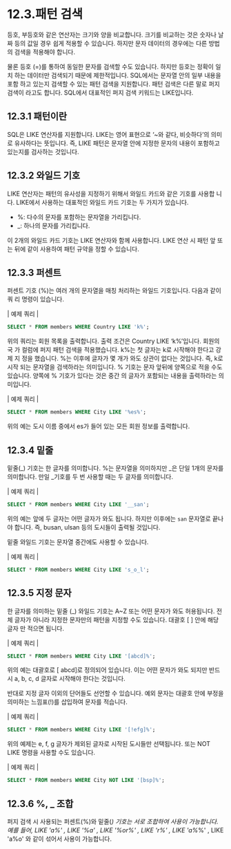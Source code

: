 # 12.3.패턴 검색 
등호, 부등호와 같은 연산자는 크기와 양을 비교합니다. 크기를 비교하는 것은 숫자나 날 짜 등의 값일 경우 쉽게 적용할 수 있습니다. 하지만 문자 데이터의 경우에는 다른 방법의 검색을 적용해야 합니다.  

물론 등호 (=)를 통하여 동일한 문자를 검색할 수도 있습니다. 하지만 등호는 정확이 일치 하는 데이터만 검색되기 때문에 제한적입니다. SQL에서는 문자열 안의 일부 내용을 포함 하고 있는지 검색할 수 있는 패턴 검색을 지원합니다. 패턴 검색은 다른 말로 퍼지 검색이 라고도 합니다. SQL에서 대표적인 퍼지 검색 키워드는 LIKE입니다. 

## 12.3.1 패턴이란 
SQL은 LIKE 연산자를 지원합니다. LIKE는 영어 표현으로 ‘~와 같다, 비슷하다’의 의미 로 유사하다는 뜻입니다. 즉, LIKE 패턴은 문자열 안에 지정한 문자의 내용이 포함하고 있는지를 검사하는 것입니다.  

## 12.3.2 와일드 기호 
LIKE 연산자는 패턴의 유사성을 지정하기 위해서 와일드 카드와 같은 기호를 사용합 니다. LIKE에서 사용하는 대표적인 와일드 카드 기호는 두 가지가 있습니다.  

* %: 다수의 문자를 포함하는 문자열을 가리킵니다. 
* _: 하나의 문자를 가리킵니다. 

이 2개의 와일드 카드 기호는 LIKE 연산자와 함께 사용합니다. LIKE 연산 시 패턴 앞 또 는 뒤에 같이 사용하여 패턴 규약을 정할 수 있습니다.  

## 12.3.3 퍼센트 
퍼센트 기호 (%)는 여러 개의 문자열을 매칭 처리하는 와일드 기호입니다. 다음과 같이 쿼 리 명령이 있습니다.  

| 예제 쿼리 | 
```sql
SELECT * FROM members WHERE Country LIKE 'k%'; 
```

위의 쿼리는 회원 목록을 출력합니다. 출력 조건은 Country LIKE ‘k%’입니다. 회원의 국 가 컬럼에 퍼지 패턴 검색을 적용했습니다. k%는 첫 글자는 k로 시작해야 한다고 강제 지 정을 했습니다. %는 이후에 글자가 몇 개가 와도 상관이 없다는 것입니다. 즉, k로 시작 되는 문자열을 검색하라는 의미입니다. 
% 기호는 문자 앞뒤에 양쪽으로 적을 수도 있습니다. 양쪽에 % 기호가 있다는 것은 중간 의 글자가 포함되는 내용을 출력하라는 의미입니다.  

| 예제 쿼리 | 
```sql
SELECT * FROM members WHERE City LIKE '%es%'; 
```
위의 예는 도시 이름 중에서 es가 들어 있는 모든 회원 정보를 출력합니다.  

## 12.3.4 밑줄 
밑줄(_) 기호는 한 글자를 의미합니다. %는 문자열을 의미하지만 _은 단일 1개의 문자를 의미합니다. 만일 _기호를 두 번 사용할 때는 두 글자를 의미합니다.  

| 예제 쿼리 | 
```sql
SELECT * FROM members WHERE City LIKE '__san'; 
```

위의 예는 앞에 두 글자는 어떤 글자가 와도 됩니다. 하지만 이후에는 `san` 문자열로 끝나 야 합니다. 즉, busan, ulsan 등의 도시들이 출력될 것입니다.  

밑줄 와일드 기호는 문자열 중간에도 사용할 수 있습니다. 

| 예제 쿼리 | 
```sql
SELECT * FROM members WHERE City LIKE 's_o_l'; 
```

## 12.3.5 지정 문자 
한 글자를 의미하는 밑줄 (_) 와일드 기호는 A~Z 또는 어떤 문자가 와도 허용됩니다. 전체 글자가 아니라 지정한 문자만의 패턴을 지정할 수도 있습니다. 대괄호 [ ] 안에 해당 글자 만 적으면 됩니다.  

| 예제 쿼리 | 
```sql
SELECT * FROM members WHERE City LIKE '[abcd]%'; 
```

위의 예는 대괄호로 [ abcd]로 정의되어 있습니다. 이는 어떤 문자가 와도 되지만 반드시 a, b, c, d 글자로 시작해야 한다는 것입니다.  

반대로 지정 글자 이외의 단어들도 선언할 수 있습니다. 예외 문자는 대괄호 안에 부정을 의미하는 느낌표(!)를 삽입하여 문자를 적습니다.  

| 예제 쿼리 | 
```sql
SELECT * FROM members WHERE City LIKE '[!efg]%'; 
```

위의 예제는 e, f, g 글자가 제외된 글자로 시작된 도시들만 선택됩니다. 또는 NOT LIKE 명령을 사용할 수도 있습니다. 

| 예제 쿼리 | 
```sql
SELECT * FROM members WHERE City NOT LIKE '[bsp]%'; 
```

## 12.3.6 %, _ 조합 
퍼지 검색 시 사용되는 퍼센트(%)와 밑줄(_) 기호는 서로 조합하여 사용이 가능합니다. 예를 들어, LIKE 'a%' , LIKE '%a' , LIKE '%or%' , LIKE '_r%' , LIKE 'a_%_%' , LIKE 'a%o' 와 같이 섞어서 사용이 가능합니다. 
